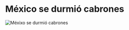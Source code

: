 # México se durmió cabrones

![Méxixo se durmió cabrones](https://pbs.twimg.com/media/E_hsEI4XIAAShYu.jpg)
